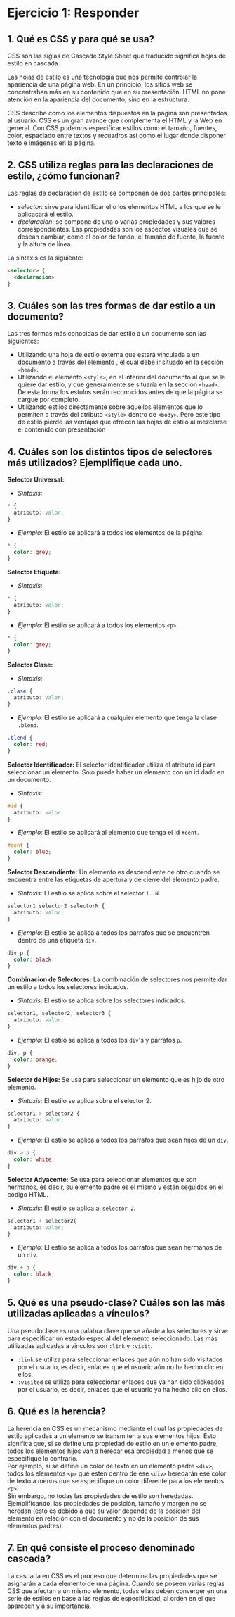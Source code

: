 # Ejercicio 1: Responder 

## 1. Qué es CSS y para qué se usa?

CSS son las siglas de Cascade Style Sheet que traducido significa hojas de estilo en cascada.

Las hojas de estilo es una tecnología que nos permite controlar la apariencia de una página web. En un principio, los sitios web se concentraban más en su contenido que en su presentación. HTML no pone atención en la apariencia del documento, sino en la estructura.

CSS describe como los elementos dispuestos en la página son presentados al usuario. CSS es un gran avance que complementa el HTML y la Web en general. Con CSS podemos especificar estilos como el tamaño, fuentes, color, espaciado entre textos y recuadros así como el lugar donde disponer texto e imágenes en la página.


## 2. CSS utiliza reglas para las declaraciones de estilo, ¿cómo funcionan? 
Las reglas de declaración de estilo se componen de dos partes principales:
- *selector*: sirve para identificar el o los elementos HTML a los que se le aplicacará el estilo.
- *declaracion*: se compone de una o varias propiedades y sus valores correspondientes. Las propiedades son los aspectos visuales que se desean cambiar, como el color de fondo, el tamaño de fuente, la fuente y la altura de línea.

La sintaxis es la siguiente:

```html
<selector> {
  <declaracion>
}
```

## 3. Cuáles son las tres formas de dar estilo a un documento? 
Las tres formas más conocidas de dar estilo a un documento son las siguientes:

- Utilizando una hoja de estilo externa que estará vinculada a un documento a través del elemento <link>, el cual debe ir situado en la sección `<head>`.
- Utilizando el elemento `<style>`, en el interior del documento al que se le quiere dar estilo, y que generalmente se situaría en la sección `<head>`. De esta forma los estulos serán reconocidos antes de que la página se cargue por completo.
- Utilizando estilos directamente sobre aquellos elementos que lo permiten a través del atributo `<style>` dentro de `<body>`. Pero este tipo de estilo pierde las ventajas que ofrecen las hojas de estilo al mezclarse el contenido con presentación

## 4. Cuáles son los distintos tipos de selectores más utilizados? Ejemplifique cada uno. 
**Selector Universal:** 

- *Sintaxis:*
```css
* { 
  atributo: valor;
}
```

- *Ejemplo:* El estilo se aplicará a todos los elementos de la página.
```css
* { 
  color: grey; 
}
```

**Selector Etiqueta:**

- *Sintaxis:*
```css
* { 
  atributo: valor;
}
```

- *Ejemplo:* El estilo se aplicará a todos los elementos `<p>`.
```css
* { 
  color: grey; 
}
```

**Selector Clase:**

- *Sintaxis:*
```css
.clase { 
  atributo: valor; 
}
```

- *Ejemplo:* El estilo se aplicará a cualquier elemento que tenga la clase `.blend`.
```css
.blend {
  color: red;
}
```

**Selector Identificador:** El selector identificador utiliza el atributo id para seleccionar un elemento. Solo puede haber un elemento con un id dado en un documento.

- *Sintaxis:*
```css
#id {
  atributo: valor; 
}
```
- *Ejemplo:* El estilo se aplicará al elemento que tenga el id `#cent`.
```css
#cent {
  color: blue;
}
```

**Selector Descendiente:** Un elemento es descendiente de otro cuando se encuentra entre las etiquetas de apertura y de cierre del elemento padre.

- *Sintaxis:* El estilo se aplica sobre el selector `1..N`.
```css
selector1 selector2 selectorN {
  atributo: valor;
}
```

- *Ejemplo:* El estilo se aplica a todos los párrafos que se encuentren dentro de una etiqueta `div`.
```css
div p { 
  color: black;
}
```

**Combinacion de Selectores:** La combinación de selectores nos permite dar un estilo a todos los selectores indicados.

- *Sintaxis:* El estilo se aplica sobre los selectores indicados.
```css
selector1, selector2, selector3 {
  atributo: valor;
}
```
- *Ejemplo:* El estilo se aplica a todos los `div`'s y párrafos `p`.
```css
div, p {
  color: orange;
}
```

**Selector de Hijos:** Se usa para seleccionar un elemento que es hijo de otro elemento.

- *Sintaxis:* El estilo se aplica sobre el selector 2.
```css
selector1 > selector2 {
  atributo: valor;
}
```

- *Ejemplo:* El estilo se aplica a todos los párrafos que sean hijos de un `div`.
```css
div > p {
  color: white;
}
```

**Selector Adyacente:** Se usa para seleccionar elementos que son hermanos, es decir, su elemento padre es el mismo y están seguidos en el código HTML.

- *Sintaxis:* El estilo se aplica al `selector 2`.
```css
selector1 + selector2{ 
  atributo: valor; 
}
```

- *Ejemplo:* El estilo se aplica a todos los párrafos que sean hermanos de un `div`.
```css
div + p { 
  color: black;
} 
```

## 5. Qué es una pseudo-clase? Cuáles son las más utilizadas aplicadas a vínculos?
Una pseudoclase es una palabra clave que se añade a los selectores y sirve para especificar un estado especial del elemento seleccionado. Las más utilizadas aplicadas a vinculos son `:link` y `:visit`.
- `:link` se utiliza para seleccionar enlaces que aún no han sido visitados por el usuario, es decir, enlaces que el usuario aún no ha hecho clic en ellos.
- `:visited` se utiliza para seleccionar enlaces que ya han sido clickeados por el usuario, es decir, enlaces que el usuario ya ha hecho clic en ellos.

## 6. Qué es la herencia? 
La herencia en CSS es un mecanismo mediante el cual las propiedades de estilo aplicadas a un elemento se transmiten a sus elementos hijos. Esto significa que, si se define una propiedad de estilo en un elemento padre, todos los elementos hijos van a heredar esa propiedad a menos que se especifique lo contrario.
<br>
Por ejemplo, si se define un color de texto en un elemento padre `<div>`, todos los elementos `<p>` que estén dentro de ese `<div>` heredarán ese color de texto a menos que se especifique un color diferente para los elementos `<p>`.
<br>
Sin embargo, no todas las propiedades de estilo son heredadas. Ejemplificando, las propiedades de posición, tamaño y margen no se heredan (esto es debido a que su valor depende de la posición del elemento en relación con el documento y no de la posición de sus elementos padres).

## 7. En qué consiste el proceso denominado cascada?
La cascada en CSS es el proceso que determina las propiedades que se asignarán a cada elemento de una página. Cuando se poseen varias reglas CSS que afectan a un mismo elemento, todas ellas deben converger en una serie de estilos en base a las reglas de especificidad, al orden en el que aparecen y a su importancia.
